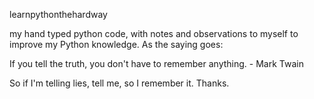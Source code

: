 learnpythonthehardway

my hand typed python code, with notes and observations to myself to improve my Python knowledge. As the saying goes:

If you tell the truth, you don't have to remember anything. - Mark Twain

So if I'm telling lies, tell me, so I remember it. Thanks.
